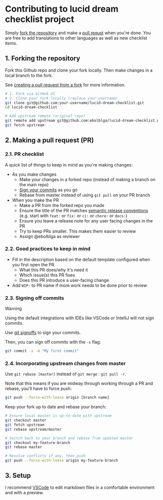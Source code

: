 # Contributing to lucid dream checklist project
Simply [fork the repository](#1-forking-the-repository) and make a [pull requst](#2-making-a-pull-request-pr) when you're done. You are free to add translations to other languages as well as new checklist items.

## 1. Forking the repository
Fork this Github repo and clone your fork locally. Then make changes in a local branch to the fork.

See [creating a pull request from a fork](https://docs.github.com/en/github/collaborating-with-pull-requests/proposing-changes-to-your-work-with-pull-requests/creating-a-pull-request-from-a-fork) for more information.

```bash
# 1. Fork via GitHub UI
# 2. Clone your fork locally (replace your-username)
git clone git@github.com:your-username/lucid-dream-checklist.git
cd lucid-dream-checklist

# Add upstream remote (original repo)
git remote add upstream git@github.com:ebolblga/lucid-dream-checklist.git
git fetch upstream
```

## 2. Making a pull request (PR)
### 2.1. PR checklist
A quick list of things to keep in mind as you're making changes:
- As you make changes
  - Make your changes in a forked repo (instead of making a branch on the main repo)
  - [Sign your commits](#23-signing-off-commits) as you go
  - Rebase from master instead of using `git pull` on your PR branch
- When you make the PR
  - Make a PR from the forked repo you made
  - Ensure the title of the PR matches [semantic release conventions](https://gist.github.com/qoomon/5dfcdf8eec66a051ecd85625518cfd13) (e.g. start with `feat:` or `fix:` or `ci:` or `chore:` or `docs:`)
  - Ensure you leave a release note for any user facing changes in the PR
  - Try to keep PRs smaller. This makes them easier to review
  - Assign @ebolblga as reviewer

### 2.2. Good practices to keep in mind
- Fill in the description based on the default template configured when you first open the PR
  - What this PR does/why it's need it
  - Which issue(s) this PR fixes
  - Does this PR introduce a user-facing change
- Add `WIP:` to PR name if more work needs to be done prior to review

### 2.3. Signing off commits
> [!WARNING]
> Using the default integrations with IDEs like VSCode or IntelliJ will not sign commits.

Use [git signoffs](https://docs.github.com/en/github/authenticating-to-github/managing-commit-signature-verification) to sign your commits.

Then, you can sign off commits with the `-s` flag:
```bash
git commit -s -m "My first commit"
```

### 2.4. Incorporating upstream changes from master
Use `git rebase [master]` instead of `git merge` : `git pull -r`.

Note that this means if you are midway through working through a PR and rebase, you'll have to force push:
```bash
git push --force-with-lease origin [branch name]
```

Keep your fork up to date and rebase your branch:
```bash
# Ensure local master is up-to-date with upstream
git checkout master
git fetch upstream
git rebase upstream/master

# Switch back to your branch and rebase from updated master
git checkout my-feature-branch
git rebase master

# Resolve conflicts if any, then push
git push --force-with-lease origin my-feature-branch
```

## 3. Setup
I recommend [VSCode](https://code.visualstudio.com/) to edit markdown files in a comfortable environment and with a preview.
